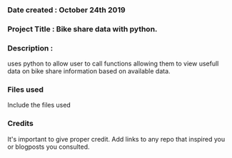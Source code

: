 ### Date created : October 24th 2019

### Project Title : Bike share data with python.

### Description :
uses python to allow user to call functions allowing them to view usefull data on bike share information
based on available data.

### Files used
Include the files used

### Credits
It's important to give proper credit. Add links to any repo that inspired you or blogposts you consulted.

